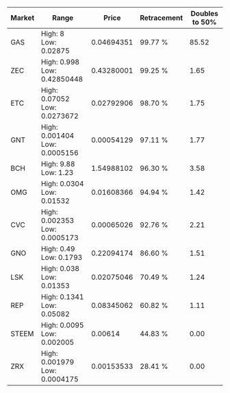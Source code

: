 | Market | Range | Price| Retracement | Doubles to 50% |
| --- | --- | --- | --- | --- |
| GAS | High: 8<br />Low: 0.02875 | 0.04694351 | 99.77 % | 85.52 |
| ZEC | High: 0.998<br />Low: 0.42850448 | 0.43280001 | 99.25 % | 1.65 |
| ETC | High: 0.07052<br />Low: 0.0273672 | 0.02792906 | 98.70 % | 1.75 |
| GNT | High: 0.001404<br />Low: 0.0005156 | 0.00054129 | 97.11 % | 1.77 |
| BCH | High: 9.88<br />Low: 1.23 | 1.54988102 | 96.30 % | 3.58 |
| OMG | High: 0.0304<br />Low: 0.01532 | 0.01608366 | 94.94 % | 1.42 |
| CVC | High: 0.002353<br />Low: 0.0005173 | 0.00065026 | 92.76 % | 2.21 |
| GNO | High: 0.49<br />Low: 0.1793 | 0.22094174 | 86.60 % | 1.51 |
| LSK | High: 0.038<br />Low: 0.01353 | 0.02075046 | 70.49 % | 1.24 |
| REP | High: 0.1341<br />Low: 0.05082 | 0.08345062 | 60.82 % | 1.11 |
| STEEM | High: 0.0095<br />Low: 0.002005 | 0.00614 | 44.83 % | 0.00 |
| ZRX | High: 0.001979<br />Low: 0.0004175 | 0.00153533 | 28.41 % | 0.00 |
